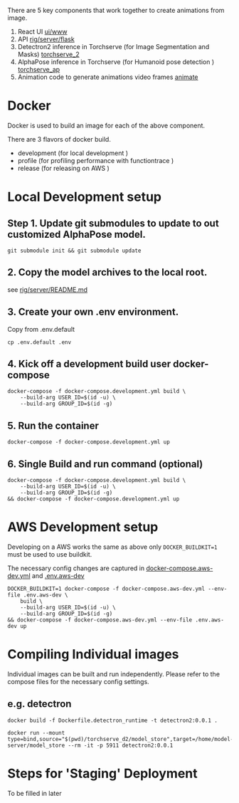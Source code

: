 There are 5 key components that work together to create animations from image.

1. React UI [ui/www](ui/www)
2. API [rig/server/flask](rig/server/flask)
3. Detectron2 inference in Torchserve (for Image Segmentation and Masks) [torchserve_2](torchserve_d2)
4. AlphaPose inference in Torchserve (for Humanoid pose detection ) [torchserve_ap](torchserve_ap)
5. Animation code to generate animations video frames [animate](animate)

# Docker

Docker is used to build an image for each of the above component.

There are 3 flavors of docker build.

- development (for local development )
- profile (for profiling performance with functiontrace )
- release (for releasing on AWS )

# Local Development setup

## Step 1. Update git submodules to update to out customized AlphaPose model.

```
git submodule init && git submodule update
```

## 2. Copy the model archives to the local root.

see [rig/server/README.md](rig/server/README.md)

## 3. Create your own .env environment.

Copy from .env.default

```
cp .env.default .env
```

## 4. Kick off a development build user docker-compose

```shell
docker-compose -f docker-compose.development.yml build \
    --build-arg USER_ID=$(id -u) \
    --build-arg GROUP_ID=$(id -g)
```

## 5. Run the container

```
docker-compose -f docker-compose.development.yml up
```

## 6. Single Build and run command (optional)

```
docker-compose -f docker-compose.development.yml build \
    --build-arg USER_ID=$(id -u) \
    --build-arg GROUP_ID=$(id -g)
&& docker-compose -f docker-compose.development.yml up
```

# AWS Development setup

Developing on a AWS works the same as above only `DOCKER_BUILDKIT=1` must be used to use buildkit.

The necessary config changes are captured in [docker-compose.aws-dev.yml](docker-compose.aws-dev.yml) and [.env.aws-dev](.env.aws-dev)

```
DOCKER_BUILDKIT=1 docker-compose -f docker-compose.aws-dev.yml --env-file .env.aws-dev \
    build \
    --build-arg USER_ID=$(id -u) \
    --build-arg GROUP_ID=$(id -g)
&& docker-compose -f docker-compose.aws-dev.yml --env-file .env.aws-dev up
```

# Compiling Individual images

Individual images can be built and run independently. Please refer to the compose files for the necessary config settings.

## e.g. detectron

```shell
docker build -f Dockerfile.detectron_runtime -t detectron2:0.0.1 .

docker run --mount type=bind,source="$(pwd)/torchserve_d2/model_store",target=/home/model-server/model_store --rm -it -p 5911 detectron2:0.0.1
```

# Steps for 'Staging' Deployment
 To be filled in later

